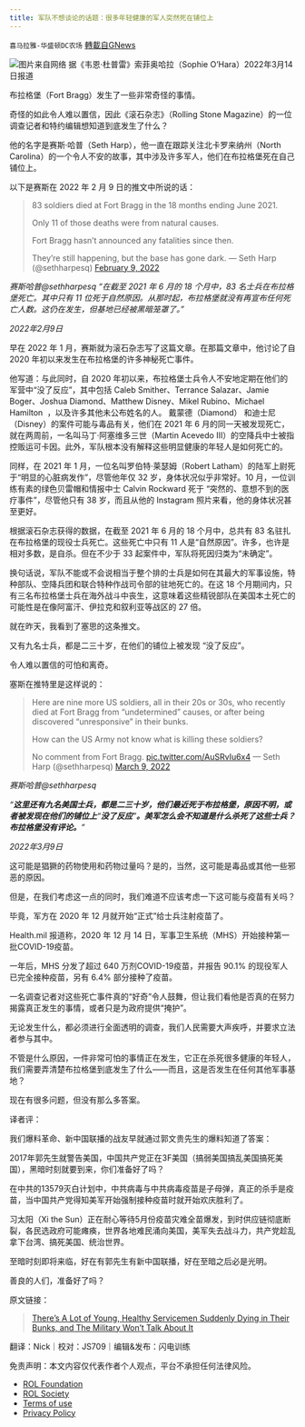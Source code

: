 ```yaml
---
title: 军队不想谈论的话题：很多年轻健康的军人突然死在铺位上
---
```

`喜马拉雅-华盛顿DC农场` [轉載自GNews](https://gnews.org/zh-hans/2196772/)

![](https://assets.gnews.org/wp-content/uploads/2022/03/图片1-127.png)图片来自网络
据《韦恩·杜普雷》索菲奥哈拉（Sophie O’Hara）2022年3月14日报道

布拉格堡（Fort Bragg）发生了一些非常奇怪的事情。

奇怪的如此令人难以置信，因此《滚石杂志》（Rolling Stone Magazine）的一位调查记者和特约编辑想知道到底发生了什么？

他的名字是赛斯·哈普（Seth Harp），他一直在跟踪关注北卡罗来纳州（North Carolina）的一个令人不安的故事，其中涉及许多军人，他们在布拉格堡死在自己铺位上。

以下是赛斯在 2022 年 2 月 9 日的推文中所说的话：



> 83 soldiers died at Fort Bragg in the 18 months ending June 2021.
> 
> Only 11 of those deaths were from natural causes.
> 
> Fort Bragg hasn’t announced any fatalities since then. 
> 
> They’re still happening, but the base has gone dark.
> — Seth Harp (@sethharpesq) [February 9, 2022](https://twitter.com/sethharpesq/status/1491469746038001669?ref_src=twsrc%5Etfw)



*赛斯哈普@sethharpesq*
*“在截至 2021 年 6 月的 18 个月中，83 名士兵在布拉格堡死亡。其中只有 11 位死于自然原因。从那时起，布拉格堡就没有再宣布任何死亡人数。这仍在发生，但基地已经被黑暗笼罩了。”*

*2022年2月9日*

早在 2022 年 1 月，赛斯就为滚石杂志写了这篇文章。在那篇文章中，他讨论了自 2020 年初以来发生在布拉格堡的许多神秘死亡事件。

他写道：与此同时，自 2020 年初以来，布拉格堡士兵令人不安地定期在他们的军营中“没了反应”，其中包括 Caleb Smither、Terrance Salazar、Jamie Boger、Joshua Diamond、Matthew Disney、Mikel Rubino、Michael Hamilton  ，以及许多其他未公布姓名的人。 戴蒙德（Diamond） 和迪士尼（Disney）的案件可能与毒品有关，他们在 2021 年 6 月的同一天被发现死亡，就在两周前，一名叫马丁·阿塞维多三世（Martin Acevedo III）的空降兵中士被指控贩运可卡因。此外，军队根本没有解释这些明显健康的年轻人是如何死亡的。

同样，在 2021 年 1 月，一位名叫罗伯特·莱瑟姆（Robert Latham）的陆军上尉死于“明显的心脏病发作”，尽管他年仅 32 岁，身体状况似乎非常好。10 月，一位训练有素的绿色贝雷帽和情报中士 Calvin Rockward 死于 “突然的、意想不到的医疗事件”，尽管他只有 38 岁，而且从他的 Instagram 照片来看，他的身体状况甚至更好。

根据滚石杂志获得的数据，在截至 2021 年 6 月的 18 个月中，总共有 83 名驻扎在布拉格堡的现役士兵死亡。这些死亡中只有 11 人是“自然原因”。许多，也许是相对多数，是自杀。但在不少于 33 起案件中，军队将死因归类为“未确定”。

换句话说，军队不能或不会说相当于整个排的士兵是如何在其最大的军事设施，特种部队、空降兵团和联合特种作战司令部的驻地死亡的。在这 18 个月期间内，只有三名布拉格堡士兵在海外战斗中丧生，这意味着这些精锐部队在美国本土死亡的可能性是在像阿富汗、伊拉克和叙利亚等战区的 27 倍。

就在昨天，我看到了塞思的这条推文。

又有九名士兵，都是二三十岁，在他们的铺位上被发现 “没了反应”。

令人难以置信的可怕和离奇。

塞斯在推特里是这样说的：



> Here are nine more US soldiers, all in their 20s or 30s, who recently died at Fort Bragg from “undetermined” causes, or after being discovered “unresponsive” in their bunks.
> 
> How can the US Army not know what is killing these soldiers? 
> 
> No comment from Fort Bragg. [pic.twitter.com/AuSRvIu6x4](https://t.co/AuSRvIu6x4)
> — Seth Harp (@sethharpesq) [March 9, 2022](https://twitter.com/sethharpesq/status/1501607223902060549?ref_src=twsrc%5Etfw)



*赛斯哈普@sethharpesq*

*“**这里还有九名美国士兵，都是二三十岁，他们最近死于布拉格堡，原因不明，或者被发现在他们的铺位上**“**没了反应**”**。美军怎么会不知道是什么杀死了这些士兵？布拉格堡没有评论。**”*

*2022年3月9日*

这可能是猖獗的药物使用和药物过量吗？是的，当然，这可能是毒品或其他一些邪恶的原因。

但是，在我们考虑这一点的同时，我们难道不应该考虑一下这可能与疫苗有关吗？

毕竟，军方在 2020 年 12 月就开始“正式”给士兵注射疫苗了。

Health.mil 报道称，2020 年 12 月 14 日，军事卫生系统（MHS）开始接种第一批COVID-19疫苗。

一年后，MHS 分发了超过 640 万剂COVID-19疫苗，并报告 90.1% 的现役军人已完全接种疫苗，另有 6.4% 部分接种了疫苗。

一名调查记者对这些死亡事件真的“好奇”令人鼓舞，但让我们看他是否真的在努力揭露真正发生的事情，或者只是为政府提供“掩护”。

无论发生什么，都必须进行全面透明的调查，我们人民需要大声疾呼，并要求立法者参与其中。

不管是什么原因，一件非常可怕的事情正在发生，它正在杀死很多健康的年轻人，我们需要弄清楚布拉格堡到底发生了什么——而且，这是否发生在任何其他军事基地？

现在有很多问题，但没有那么多答案。

译者评：

我们爆料革命、新中国联播的战友早就通过郭文贵先生的爆料知道了答案：

2017年郭先生就警告美国，中国共产党正在3F美国（搞弱美国搞乱美国搞死美国），黑暗时刻就要到来，你们准备好了吗？

在中共的13579灭白计划中，中共病毒与中共病毒疫苗是子母弹，真正的杀手是疫苗，当中国共产党得知美军开始强制接种疫苗时就开始欢庆胜利了。

习太阳（Xi the Sun）正在耐心等待5月份疫苗灾难全苗爆发，到时供应链彻底断裂，各民选政府可能瘫痪，世界各地难民涌向美国，美军失去战斗力，共产党趁乱拿下台湾、搞死美国、统治世界。

至暗时刻即将来临，好在有郭先生有新中国联播，好在至暗之后必是光明。

善良的人们，准备好了吗？

原文链接：



> [There’s A Lot of Young, Healthy Servicemen Suddenly Dying in Their Bunks, and The Military Won’t Talk About It](https://waynedupree.com/2022/03/servicemen-dying-bunk/)







翻译：Nick｜校对：JS709｜编辑&发布：闪电训练

 

免责声明：本文内容仅代表作者个人观点，平台不承担任何法律风险。

- [ROL Foundation](https://rolfoundation.org/)
- [ROL Society](https://rolsociety.org/)
- [Terms of use](https://gnews.org/terms-of-use-3/)
- [Privacy Policy](https://gnews.org/privacy-policy/)
